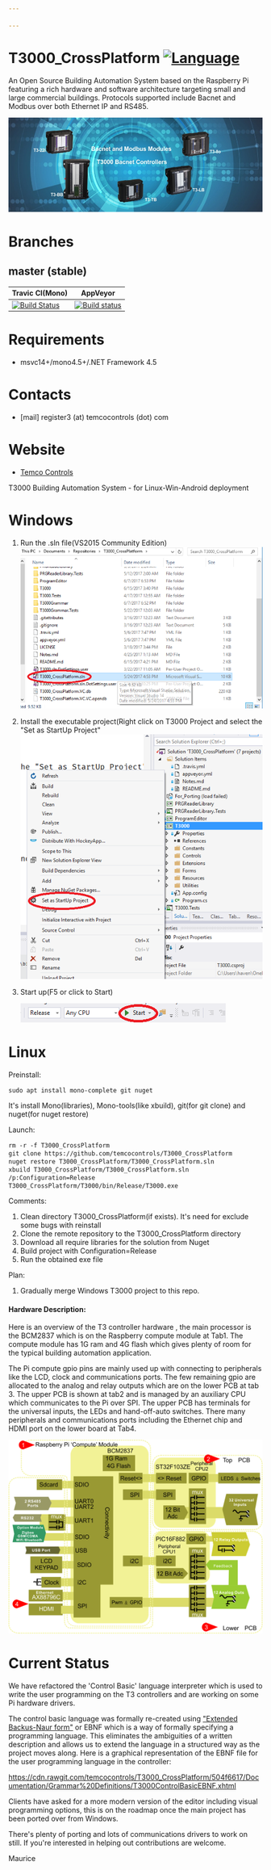 ```yaml
---

---
```


# T3000_CrossPlatform [![Language](https://img.shields.io/badge/language-C%23-blue.svg?style=flat-square)](https://github.com/temcocontrols/T3000_CrossPlatform/search?l=C%23)

An Open Source Building Automation System based on the Raspberry Pi featuring a rich hardware and software architecture targeting small and large commercial buildings. Protocols supported include Bacnet and Modbus over both Ethernet IP and RS485. 

![T3000Family](/Documentation/Schematics/T3000Family.jpg)

Branches
========

master (stable)
---------------
| Travic CI(Mono)                          | AppVeyor                                 |
| ---------------------------------------- | ---------------------------------------- |
| [![Build Status](https://api.travis-ci.org/temcocontrols/T3000_CrossPlatform.svg?branch=master)](https://travis-ci.org/temcocontrols/T3000_CrossPlatform) | [![Build status](https://ci.appveyor.com/api/projects/status/9ggbaqrus1tr2ub4/branch/master?svg=true)](https://ci.appveyor.com/project/MauriceDuteau/t3000-crossplatform/branch/master) |

# Requirements
+ msvc14+/mono4.5+/.NET Framework 4.5

# Contacts
* [mail] register3 (at) temcocontrols (dot) com

# Website
* [Temco Controls](http://www.temcocontrols.com/) 

T3000 Building Automation System - for Linux-Win-Android deployment

# Windows

1. Run the .sln file(VS2015 Community Edition) ![](/documentation/run.png)

2. Install the executable project(Right click on T3000 Project and select the "Set as StartUp Project"![](/documentation/startup.png)</details>

3. Start up(F5 or click to Start)

    ![](/documentation/start.png)



# Linux

Preinstall:
```
sudo apt install mono-complete git nuget
```
It's install Mono(libraries), Mono-tools(like xbuild), git(for git clone) and nuget(for nuget restore)

Launch:
```
rm -r -f T3000_CrossPlatform
git clone https://github.com/temcocontrols/T3000_CrossPlatform
nuget restore T3000_CrossPlatform/T3000_CrossPlatform.sln
xbuild T3000_CrossPlatform/T3000_CrossPlatform.sln /p:Configuration=Release
T3000_CrossPlatform/T3000/bin/Release/T3000.exe
```

Comments:
1. Clean directory T3000_CrossPlatform(if exists). It's need for exclude some bugs with reinstall
2. Clone the remote repository to the T3000_CrossPlatform directory
3. Download all require libraries for the solution from Nuget
4. Build project with Configuration=Release
5. Run the obtained exe file

Plan:

1. Gradually merge Windows T3000 project to this repo. 



#### Hardware Description:

Here is an overview of the T3 controller hardware , the main processor is the BCM2837 which is on the Raspberry compute module at Tab1. The compute module has 1G ram and 4G flash which gives plenty of room for the typical building automation application. 

The Pi compute gpio pins are mainly used up with connecting to peripherals like the LCD, clock and communications ports. The few remaining gpio are allocated to the analog and relay outputs which are on the lower PCB at tab 3. The upper PCB is shown at tab2 and is managed by an auxiliary CPU which communicates to the Pi over SPI. The upper PCB has terminals for the universal inputs, the LEDs and hand-off-auto switches. There many peripherals and communications ports including the Ethernet chip and HDMI port on the lower board at Tab4. 

![PiHardwareOverview](/Documentation/Schematics/PiHardwareOverview.png)



# Current Status

We have refactored the 'Control Basic' language interpreter which is used to write the user programming on the T3 controllers and are working on some Pi hardware drivers. 

The control basic language was formally re-created using  ["Extended Backus-Naur form"](https://en.wikipedia.org/wiki/Extended_Backus–Naur_form)  or EBNF which is a way of formally specifying a programming language. This eliminates the ambiguities of a written description and allows us to extend the language in a structured way as the project moves along. Here is a graphical representation of the EBNF file for the user programming language in the controller: 

https://cdn.rawgit.com/temcocontrols/T3000_CrossPlatform/504f6617/Documentation/Grammar%20Definitions/T3000ControlBasicEBNF.xhtml

Clients have asked for a more modern version of the editor including visual programming options, this is on the roadmap once the main project has been ported over from Windows. 

There's plenty of porting and lots of communications drivers to work on still. If you're interested in helping out contributions are welcome. 

Maurice